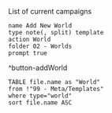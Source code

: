List of current campaigns

```button
name Add New World
type note(, split) template
action World
folder 02 - Worlds
prompt true
```
^button-addWorld

```dataview
TABLE file.name as "World"
from !"99 - Meta/Templates"
where type="world"
sort file.name ASC
```